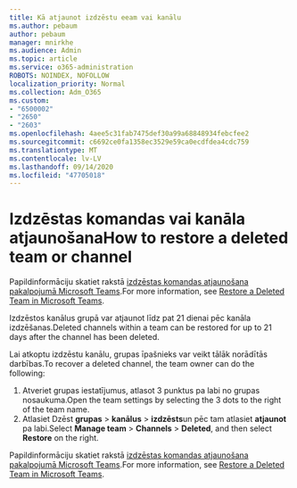 ```yaml
---
title: Kā atjaunot izdzēstu eeam vai kanālu
ms.author: pebaum
author: pebaum
manager: mnirkhe
ms.audience: Admin
ms.topic: article
ms.service: o365-administration
ROBOTS: NOINDEX, NOFOLLOW
localization_priority: Normal
ms.collection: Adm_O365
ms.custom:
- "6500002"
- "2650"
- "2603"
ms.openlocfilehash: 4aee5c31fab7475def30a99a68848934febcfee2
ms.sourcegitcommit: c6692ce0fa1358ec3529e59ca0ecdfdea4cdc759
ms.translationtype: MT
ms.contentlocale: lv-LV
ms.lasthandoff: 09/14/2020
ms.locfileid: "47705018"
---
```

# <a name="how-to-restore-a-deleted-team-or-channel"></a><span data-ttu-id="660ab-102">Izdzēstas komandas vai kanāla atjaunošana</span><span class="sxs-lookup"><span data-stu-id="660ab-102">How to restore a deleted team or channel</span></span>

<span data-ttu-id="660ab-103">Papildinformāciju skatiet rakstā [izdzēstas komandas atjaunošana pakalpojumā Microsoft Teams](https://blogs.technet.microsoft.com/skypehybridguy/2017/07/23/restoring-a-deleted-team-in-microsoft-teams).</span><span class="sxs-lookup"><span data-stu-id="660ab-103">For more information, see [Restore a Deleted Team in Microsoft Teams](https://blogs.technet.microsoft.com/skypehybridguy/2017/07/23/restoring-a-deleted-team-in-microsoft-teams).</span></span>

<span data-ttu-id="660ab-104">Izdzēstos kanālus grupā var atjaunot līdz pat 21 dienai pēc kanāla izdzēšanas.</span><span class="sxs-lookup"><span data-stu-id="660ab-104">Deleted channels within a team can be restored for up to 21 days after the channel has been deleted.</span></span>

<span data-ttu-id="660ab-105">Lai atkoptu izdzēstu kanālu, grupas īpašnieks var veikt tālāk norādītās darbības.</span><span class="sxs-lookup"><span data-stu-id="660ab-105">To recover a deleted channel, the team owner can do the following:</span></span>

1. <span data-ttu-id="660ab-106">Atveriet grupas iestatījumus, atlasot 3 punktus pa labi no grupas nosaukuma.</span><span class="sxs-lookup"><span data-stu-id="660ab-106">Open the team settings by selecting the 3 dots to the right of the team name.</span></span>
2. <span data-ttu-id="660ab-107">Atlasiet Dzēst **grupas**  >  **kanālus**  >  **izdzēsts**un pēc tam atlasiet **atjaunot** pa labi.</span><span class="sxs-lookup"><span data-stu-id="660ab-107">Select **Manage team** > **Channels** > **Deleted**, and then select **Restore** on the right.</span></span>

<span data-ttu-id="660ab-108">Papildinformāciju skatiet rakstā [izdzēstas komandas atjaunošana pakalpojumā Microsoft Teams](https://blogs.technet.microsoft.com/skypehybridguy/2017/07/23/restoring-a-deleted-team-in-microsoft-teams).</span><span class="sxs-lookup"><span data-stu-id="660ab-108">For more information, see [Restore a Deleted Team in Microsoft Teams](https://blogs.technet.microsoft.com/skypehybridguy/2017/07/23/restoring-a-deleted-team-in-microsoft-teams).</span></span>